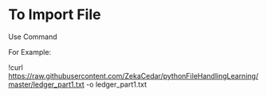 # To Import File

Use Command

For Example: 

!curl https://raw.githubusercontent.com/ZekaCedar/pythonFileHandlingLearning/master/ledger_part1.txt -o ledger_part1.txt
